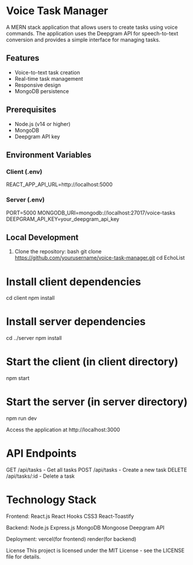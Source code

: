 # Voice Task Manager

A MERN stack application that allows users to create tasks using voice commands. The application uses the Deepgram API for speech-to-text conversion and provides a simple interface for managing tasks.

## Features

- Voice-to-text task creation
- Real-time task management
- Responsive design
- MongoDB persistence

## Prerequisites

- Node.js (v14 or higher)
- MongoDB
- Deepgram API key

## Environment Variables

### Client (.env)
REACT_APP_API_URL=http://localhost:5000

### Server (.env)
PORT=5000 
MONGODB_URI=mongodb://localhost:27017/voice-tasks 
DEEPGRAM_API_KEY=your_deepgram_api_key


## Local Development

1. Clone the repository:
bash
git clone https://github.com/yourusername/voice-task-manager.git
cd EchoList

# Install client dependencies
cd client
npm install

# Install server dependencies
cd ../server
npm install

# Start the client (in client directory)
npm start

# Start the server (in server directory)
npm run dev

Access the application at http://localhost:3000

# API Endpoints
GET /api/tasks - Get all tasks
POST /api/tasks - Create a new task
DELETE /api/tasks/:id - Delete a task

# Technology Stack

Frontend:
React.js
React Hooks
CSS3
React-Toastify

Backend:
Node.js
Express.js
MongoDB
Mongoose
Deepgram API

Deployment:
vercel(for frontend)
render(for backend)

License
This project is licensed under the MIT License - see the LICENSE file for details.
